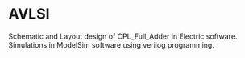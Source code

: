 # AVLSI
 Schematic and Layout design of CPL_Full_Adder in Electric software. Simulations in ModelSim software using verilog programming.
